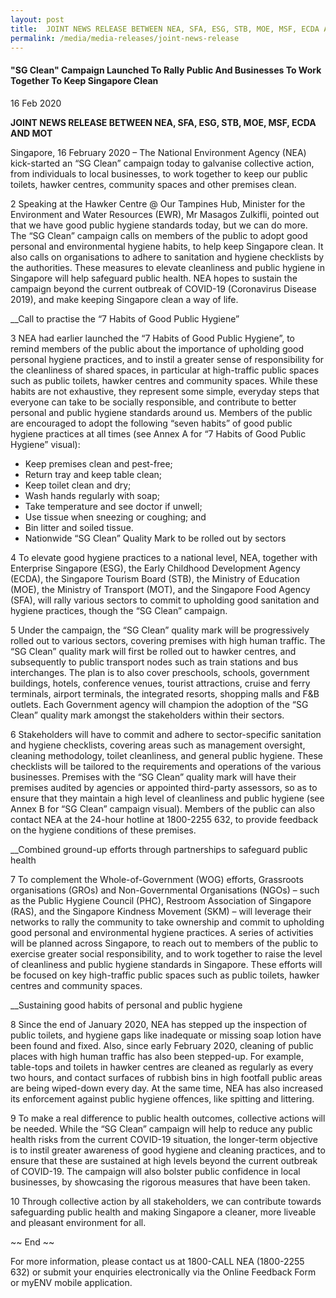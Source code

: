 ```yaml
---
layout: post
title:  JOINT NEWS RELEASE BETWEEN NEA, SFA, ESG, STB, MOE, MSF, ECDA AND MOT 
permalink: /media/media-releases/joint-news-release
---
```


#### "SG Clean" Campaign Launched To Rally Public And Businesses To Work Together To Keep Singapore Clean

16 Feb 2020

**JOINT NEWS RELEASE BETWEEN NEA, SFA, ESG, STB, MOE, MSF, ECDA AND MOT**

Singapore, 16 February 2020 – The National Environment Agency (NEA) kick-started an “SG Clean” campaign today to galvanise collective action, from individuals to local businesses, to work together to keep our public toilets, hawker centres, community spaces and other premises clean.

2          Speaking at the Hawker Centre @ Our Tampines Hub, Minister for the Environment and Water Resources (EWR), Mr Masagos Zulkifli, pointed out that we have good public hygiene standards today, but we can do more. The “SG Clean” campaign calls on members of the public to adopt good personal and environmental hygiene habits, to help keep Singapore clean. It also calls on organisations to adhere to sanitation and hygiene checklists by the authorities. These measures to elevate cleanliness and public hygiene in Singapore will help safeguard public health. NEA hopes to sustain the campaign beyond the current outbreak of COVID-19 (Coronavirus Disease 2019), and make keeping Singapore clean a way of life.

__Call to practise the “7 Habits of Good Public Hygiene”

3          NEA had earlier launched the “7 Habits of Good Public Hygiene”, to remind members of the public about the importance of upholding good personal hygiene practices, and to instil a greater sense of responsibility for the cleanliness of shared spaces, in particular at high-traffic public spaces such as public toilets, hawker centres and community spaces. While these habits are not exhaustive, they represent some simple, everyday steps that everyone can take to be socially responsible, and contribute to better personal and public hygiene standards around us. Members of the public are encouraged to adopt the following “seven habits” of good public hygiene practices at all times (see Annex A for “7 Habits of Good Public Hygiene” visual):

- Keep premises clean and pest-free; 
- Return tray and keep table clean;
- Keep toilet clean and dry; 
- Wash hands regularly with soap;
- Take temperature and see doctor if unwell;
- Use tissue when sneezing or coughing; and
- Bin litter and soiled tissue.
- Nationwide “SG Clean” Quality Mark to be rolled out by sectors

4          To elevate good hygiene practices to a national level, NEA, together with Enterprise Singapore (ESG), the Early Childhood Development Agency (ECDA), the Singapore Tourism Board (STB), the Ministry of Education (MOE), the Ministry of Transport (MOT), and the Singapore Food Agency (SFA), will rally various sectors to commit to upholding good sanitation and hygiene practices, though the “SG Clean” campaign.

5          Under the campaign, the “SG Clean” quality mark will be progressively rolled out to various sectors, covering premises with high human traffic. The “SG Clean” quality mark will first be rolled out to hawker centres, and subsequently to public transport nodes such as train stations and bus interchanges. The plan is to also cover preschools, schools, government buildings, hotels, conference venues, tourist attractions, cruise and ferry terminals, airport terminals, the integrated resorts, shopping malls and F&B outlets. Each Government agency will champion the adoption of the “SG Clean” quality mark amongst the stakeholders within their sectors.

6          Stakeholders will have to commit and adhere to sector-specific sanitation and hygiene checklists, covering areas such as management oversight, cleaning methodology, toilet cleanliness, and general public hygiene. These checklists will be tailored to the requirements and operations of the various businesses. Premises with the “SG Clean” quality mark will have their premises audited by agencies or appointed third-party assessors, so as to ensure that they maintain a high level of cleanliness and public hygiene (see Annex B for “SG Clean” campaign visual). Members of the public can also contact NEA at the 24-hour hotline at 1800-2255 632, to provide feedback on the hygiene conditions of these premises.

__Combined ground-up efforts through partnerships to safeguard public health

7          To complement the Whole-of-Government (WOG) efforts, Grassroots organisations (GROs) and Non-Governmental Organisations (NGOs) – such as the Public Hygiene Council (PHC), Restroom Association of Singapore (RAS), and the Singapore Kindness Movement (SKM) – will leverage their networks to rally the community to take ownership and commit to upholding good personal and environmental hygiene practices. A series of activities will be planned across Singapore, to reach out to members of the public to exercise greater social responsibility, and to work together to raise the level of cleanliness and public hygiene standards in Singapore. These efforts will be focused on key high-traffic public spaces such as public toilets, hawker centres and community spaces.

__Sustaining good habits of personal and public hygiene     

8          Since the end of January 2020, NEA has stepped up the inspection of public toilets, and hygiene gaps like inadequate or missing soap lotion have been found and fixed. Also, since early February 2020, cleaning of public places with high human traffic has also been stepped-up. For example, table-tops and toilets in hawker centres are cleaned as regularly as every two hours, and contact surfaces of rubbish bins in high footfall public areas are being wiped-down every day. At the same time, NEA has also increased its enforcement against public hygiene offences, like spitting and littering.

9          To make a real difference to public health outcomes, collective actions will be needed. While the “SG Clean” campaign will help to reduce any public health risks from the current COVID-19 situation, the longer-term objective is to instil greater awareness of good hygiene and cleaning practices, and to ensure that these are sustained at high levels beyond the current outbreak of COVID-19. The campaign will also bolster public confidence in local businesses, by showcasing the rigorous measures that have been taken.

10          Through collective action by all stakeholders, we can contribute towards safeguarding public health and making Singapore a cleaner, more liveable and pleasant environment for all.

~~ End ~~

For more information, please contact us at 1800-CALL NEA (1800-2255 632) or submit your enquiries electronically via the Online Feedback Form or myENV mobile application.
